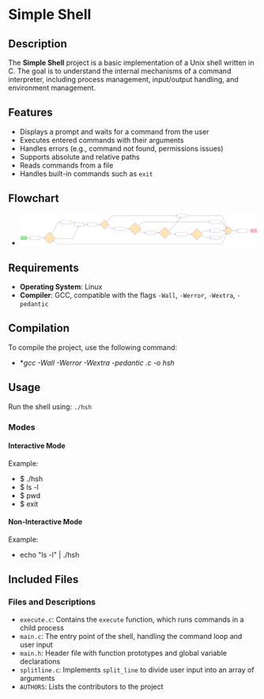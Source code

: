 # Simple Shell

## Description
The **Simple Shell** project is a basic implementation of a Unix shell written in C. The goal is to understand the internal mechanisms of a command interpreter, including process management, input/output handling, and environment management.

## Features
- Displays a prompt and waits for a command from the user
- Executes entered commands with their arguments
- Handles errors (e.g., command not found, permissions issues)
- Supports absolute and relative paths
- Reads commands from a file
- Handles built-in commands such as `exit`

## Flowchart
- ![Flowchart](https://raw.githubusercontent.com/stan-holberton/holbertonschool-simple_shell/7caa66304a071441ba6c3a0d1479dab15db8a6cd/e3a08b68-f5b2-4005-a5fe-4fad4a1634f9.svg)

## Requirements
- **Operating System**: Linux
- **Compiler**: GCC, compatible with the flags `-Wall`, `-Werror`, `-Wextra`, `-pedantic`

## Compilation
To compile the project, use the following command:
- **gcc -Wall -Werror -Wextra -pedantic *.c -o hsh**

## Usage
Run the shell using: `./hsh`

### Modes

#### Interactive Mode
Example:
- $ ./hsh
- $ ls -l
- $ pwd
- $ exit

#### Non-Interactive Mode
Example:
- echo "ls -l" | ./hsh


## Included Files

### Files and Descriptions
- `execute.c`: Contains the `execute` function, which runs commands in a child process
- `main.c`: The entry point of the shell, handling the command loop and user input
- `main.h`: Header file with function prototypes and global variable declarations
- `splitline.c`: Implements `split_line` to divide user input into an array of arguments
- `AUTHORS`: Lists the contributors to the project

